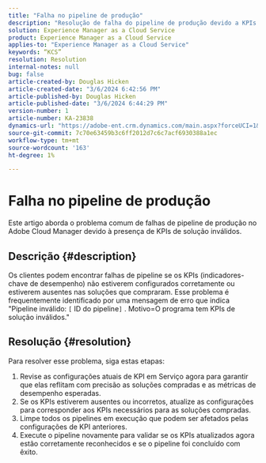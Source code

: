 ```yaml
---
title: "Falha no pipeline de produção"
description: "Resolução de falha do pipeline de produção devido a KPIs de solução inválidos"
solution: Experience Manager as a Cloud Service
product: Experience Manager as a Cloud Service
applies-to: "Experience Manager as a Cloud Service"
keywords: “KCS”
resolution: Resolution
internal-notes: null
bug: false
article-created-by: Douglas Hicken
article-created-date: "3/6/2024 6:42:56 PM"
article-published-by: Douglas Hicken
article-published-date: "3/6/2024 6:44:29 PM"
version-number: 1
article-number: KA-23838
dynamics-url: "https://adobe-ent.crm.dynamics.com/main.aspx?forceUCI=1&pagetype=entityrecord&etn=knowledgearticle&id=e7810c56-e9db-ee11-904d-6045bd006793"
source-git-commit: 7c70e63459b3c6ff2012d7c6c7acf6930388a1ec
workflow-type: tm+mt
source-wordcount: '163'
ht-degree: 1%

---
```


# Falha no pipeline de produção


Este artigo aborda o problema comum de falhas de pipeline de produção no Adobe Cloud Manager devido à presença de KPIs de solução inválidos.

## Descrição {#description}


Os clientes podem encontrar falhas de pipeline se os KPIs (indicadores-chave de desempenho) não estiverem configurados corretamente ou estiverem ausentes nas soluções que compraram. Esse problema é frequentemente identificado por uma mensagem de erro que indica &quot;Pipeline inválido: `[` ID do pipeline`]` . Motivo=O programa tem KPIs de solução inválidos.&quot;


## Resolução {#resolution}


Para resolver esse problema, siga estas etapas:
1. Revise as configurações atuais de KPI em Serviço agora para garantir que elas reflitam com precisão as soluções compradas e as métricas de desempenho esperadas.
2. Se os KPIs estiverem ausentes ou incorretos, atualize as configurações para corresponder aos KPIs necessários para as soluções compradas.
3. Limpe todos os pipelines em execução que podem ser afetados pelas configurações de KPI anteriores.
4. Execute o pipeline novamente para validar se os KPIs atualizados agora estão corretamente reconhecidos e se o pipeline foi concluído com êxito.
